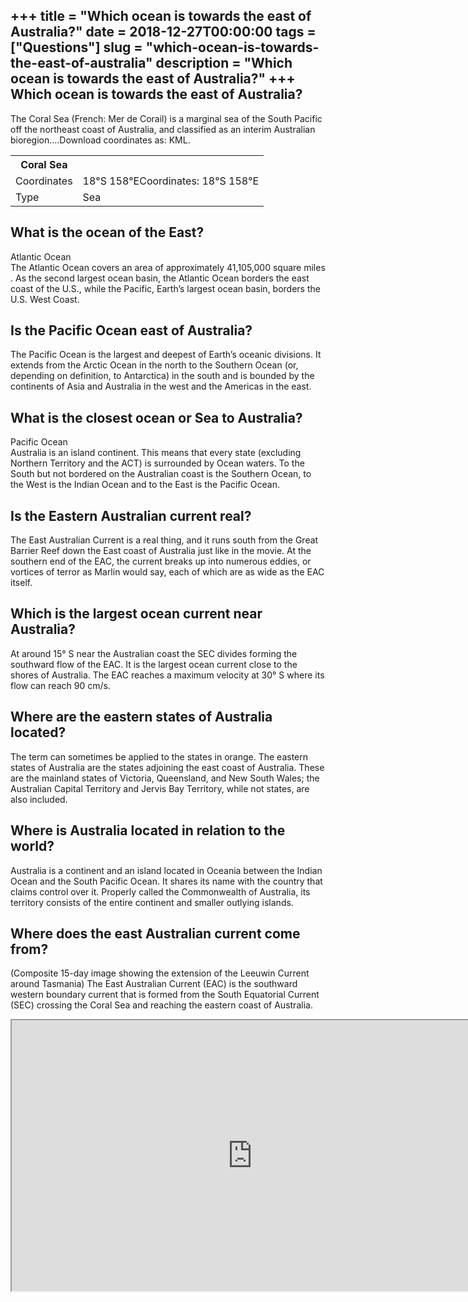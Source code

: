 +++
title = "Which ocean is towards the east of Australia?"
date = 2018-12-27T00:00:00
tags = ["Questions"]
slug = "which-ocean-is-towards-the-east-of-australia"
description = "Which ocean is towards the east of Australia?"
+++
Which ocean is towards the east of Australia?
---------------------------------------------

The Coral Sea (French: Mer de Corail) is a marginal sea of the South Pacific off the northeast coast of Australia, and classified as an interim Australian bioregion….Download coordinates as: KML.

<table><tr><th>Coral Sea</th></tr><tr><td>Coordinates</td><td>18°S 158°ECoordinates: 18°S 158°E</td></tr><tr><td>Type</td><td>Sea</td></tr></table>

What is the ocean of the East?
------------------------------

Atlantic Ocean  
The Atlantic Ocean covers an area of approximately 41,105,000 square miles . As the second largest ocean basin, the Atlantic Ocean borders the east coast of the U.S., while the Pacific, Earth’s largest ocean basin, borders the U.S. West Coast.

Is the Pacific Ocean east of Australia?
---------------------------------------

The Pacific Ocean is the largest and deepest of Earth’s oceanic divisions. It extends from the Arctic Ocean in the north to the Southern Ocean (or, depending on definition, to Antarctica) in the south and is bounded by the continents of Asia and Australia in the west and the Americas in the east.

What is the closest ocean or Sea to Australia?
----------------------------------------------

Pacific Ocean  
Australia is an island continent. This means that every state (excluding Northern Territory and the ACT) is surrounded by Ocean waters. To the South but not bordered on the Australian coast is the Southern Ocean, to the West is the Indian Ocean and to the East is the Pacific Ocean.

Is the Eastern Australian current real?
---------------------------------------

The East Australian Current is a real thing, and it runs south from the Great Barrier Reef down the East coast of Australia just like in the movie. At the southern end of the EAC, the current breaks up into numerous eddies, or vortices of terror as Marlin would say, each of which are as wide as the EAC itself.

Which is the largest ocean current near Australia?
--------------------------------------------------

At around 15° S near the Australian coast the SEC divides forming the southward flow of the EAC. It is the largest ocean current close to the shores of Australia. The EAC reaches a maximum velocity at 30° S where its flow can reach 90 cm/s.

Where are the eastern states of Australia located?
--------------------------------------------------

The term can sometimes be applied to the states in orange. The eastern states of Australia are the states adjoining the east coast of Australia. These are the mainland states of Victoria, Queensland, and New South Wales; the Australian Capital Territory and Jervis Bay Territory, while not states, are also included.

Where is Australia located in relation to the world?
----------------------------------------------------

Australia is a continent and an island located in Oceania between the Indian Ocean and the South Pacific Ocean. It shares its name with the country that claims control over it. Properly called the Commonwealth of Australia, its territory consists of the entire continent and smaller outlying islands.

Where does the east Australian current come from?
-------------------------------------------------

(Composite 15-day image showing the extension of the Leeuwin Current around Tasmania) The East Australian Current (EAC) is the southward western boundary current that is formed from the South Equatorial Current (SEC) crossing the Coral Sea and reaching the eastern coast of Australia.

<iframe allow="accelerometer; autoplay; clipboard-write; encrypted-media; gyroscope; picture-in-picture" allowfullscreen="" class="__youtube_prefs__  epyt-is-override  no-lazyload" data-no-lazy="1" data-origheight="433" data-origwidth="770" data-skipgform_ajax_framebjll="" height="433" id="_ytid_73514" loading="lazy" src="https://www.youtube.com/embed/U93QRMcQU5Y?enablejsapi=1&autoplay=0&cc_load_policy=0&cc_lang_pref=&iv_load_policy=1&loop=0&modestbranding=0&rel=1&fs=1&playsinline=0&autohide=2&theme=dark&color=red&controls=1&" title="YouTube player" width="770"></iframe>